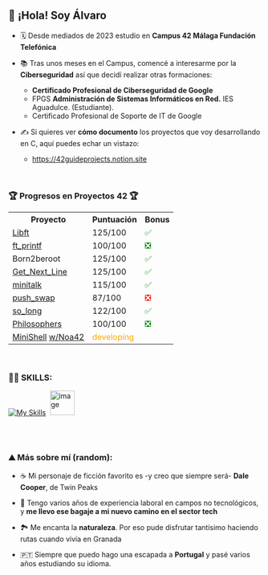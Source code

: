 
  ## 👋 ¡Hola! Soy Álvaro

- 🗓️ Desde mediados de 2023 estudio en <b>Campus 42 Málaga Fundación Telefónica</b>

- 📚 Tras unos meses en el Campus, comencé a interesarme por la <b>Ciberseguridad</b> así que decidí realizar otras formaciones:
  - <b>Certificado Profesional de Ciberseguridad de Google</b> 
  - FPGS <b>Administración de Sistemas Informáticos en Red.</b> IES Aguadulce. (Estudiante).
  - Certificado Profesional de Soporte de IT de Google
  
- ✍️ Si quieres ver <b>cómo documento</b> los proyectos que voy desarrollando en C, aquí puedes echar un vistazo:
  - https://42guideprojects.notion.site

<br>

### 🏆 **Progresos en Proyectos 42** 🏆

<table>
  <tr>
    <th>Proyecto</th>
    <th>Puntuación</th>
    <th>Bonus</th>
  </tr>
  <tr>
    <td><a href="https://github.com/alvapari/Libft">Libft</a></td>
    <td>125/100</td>
    <td><span style="color:green;">✅</span></td>
  </tr>
  <tr>
    <td><a href="https://github.com/alvapari/Printf">ft_printf</a></td>
    <td>100/100</td>
    <td><span style="color:green;">❎</span></td>
  </tr>
  <tr>
    <td>Born2beroot</td>
    <td>125/100</td>
    <td><span style="color:green;">✅</span></td>
  </tr>
  <tr>
    <td><a href="https://github.com/alvapari/Get_Next_Line">Get_Next_Line</a></td>
    <td>125/100</td>
    <td><span style="color:green;">✅</span></td>
  </tr>
  <tr>
    <td><a href="https://github.com/alvapari/minitalk">minitalk</td>
    <td>115/100</td>
    <td><span style="color:green;">✅</span></td>
  </tr>
  <tr>
    <td><a href="https://github.com/alvapari/Push_swap">push_swap</a></td>
    <td>87/100</td>
    <td><span style="color:red;">❎</span></td>
  </tr>
  <tr>
    <td><a href="https://github.com/alvapari/SoLong">so_long</a></td>
    <td>122/100</td>
    <td><span style="color:green;">✅</span></td>
  </tr>
  <tr>
    <td><a href="https://github.com/alvapari/Philosophers">Philosophers</a></td>
    <td>100/100</td>
    <td><span style="color:green;">❎</span></td>
  </tr>
  <tr>
    <td><a href="https://github.com/alvapari/MiniShell">MiniShell</a> <a href="https://github.com/Noa42" target="_blank">w/Noa42</a></td>
    <td><span style="color:orange;">developing</span></td>
  </tr>
</table>

<br>



### 👨‍💻 SKILLS:


[![My Skills](https://skillicons.dev/icons?i=c,bash,linux,py,vscode,git,github)](https://skillicons.dev)&nbsp;&nbsp;<img src="https://github.com/user-attachments/assets/b1d08319-de84-41e1-9ab3-ef0e9b7f6414" alt="image" width="49"/>          

<br>
<br>

### ⛰ Más sobre mí (random):

- ☕ Mi personaje de ficción favorito es -y creo que siempre será- <b>Dale Cooper</b>, de Twin Peaks

- 👔 Tengo varios años de experiencia laboral en campos no tecnológicos, y <b>me llevo ese bagaje a mi nuevo camino en el sector tech</b>
    
- 🏞️ Me encanta la <b>naturaleza</b>. Por eso pude disfrutar tantísimo haciendo rutas cuando vivía en Granada

- 🇵🇹 Siempre que puedo hago una escapada a <b>Portugal</b> y pasé varios años estudiando su idioma.


<!---
alvapari/alvapari is a ✨ special ✨ repository because its `README.md` (this file) appears on your GitHub profile.
You can click the Preview link to take a look at your changes.
--->
